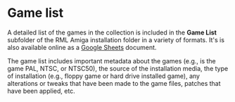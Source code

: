 # Game list

A detailed list of the games in the collection is included in the **Game
List** subfolder of the RML Amiga installation folder in a variety of formats.
It's is also available online as a
[Google Sheets](https://docs.google.com/spreadsheets/d/16KTV3oIyYMOPncK9JF5epr2yWMGsqBiU2V6Al6MzVK4) document.


The game list includes important metadata about the games (e.g., is the game
PAL, NTSC, or NTSC50), the source of the installation media, the type of
installation (e.g., floppy game or hard drive installed game), any alterations
or tweaks that have been made to the game files, patches that have been
applied, etc.

